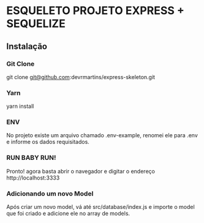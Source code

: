 # ESQUELETO PROJETO EXPRESS + SEQUELIZE
## Instalação
### Git Clone
git clone git@github.com:devrmartins/express-skeleton.git
### Yarn
yarn install
### ENV
No projeto existe um arquivo chamado .env-example, renomei ele para .env e informe os dados requisitados.
### RUN BABY RUN!
Pronto! agora basta abrir o navegador e digitar o endereço http://localhost:3333

### Adicionando um novo Model
Após criar um novo model, vá até src/database/index.js e importe o model que foi
criado e adicione ele no array de models.
